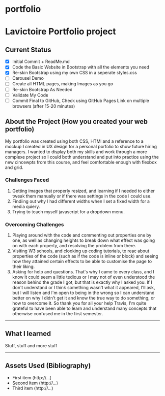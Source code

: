 # portfolio
# Lavictoire Portfolio project

## Current Status 

- [x] Initial Commit + ReadMe.md
- [x] Code the Basic Website in Bootstrap with all the elements you need
- [x] Re-skin Bootstrap using my own CSS in a seperate styles.css
- [ ] Carousel Demo 
- [ ] Create all HTML pages, making Images as you go
- [ ] Re-skin Bootstrap As Needed 
- [ ] Validate My Code
- [ ] Commit Final to GitHub, Check using GitHub Pages Link on multiple browsers (after 15-20 minutes)

## About the Project (How you created your web portfolio)

My portfolio was created using both CSS, HTMl and a reference to a mockup I created in UX design for a personal porfolio to show future hiring managers. I wanted to display both my skills and work through a more complexe project so I could both understand and put into practice using the new cincewpts from this course, and feel comfortable enough with flexbox and grid.

### Challenges Faced 

1. Getting images that properly resized, and learning if I needed to either tweak them manually or if there was settings in the code I could use.
2. Findiing out why I had different widths when I set a fixed width for a media quiery.
3. Trying to teach myself javascript for a dropdown menu.

### Overcoming Challenges

1. Playing around with the code and commenting out properties one by one, as well as changing heights to break down what effect was going on with each property, and resolving the problem from there.
2. Visiting W3 schools, and clooking up coding tutorials, to reac about properties of the code (such as if the code is inline or block) and seeing how they attained certain effects to be able to customise the page to their liking.
3. Asking for help and questions. That's why I came to every class, and I know it could seem a little tedious or I may not of even understood the reason behind the grade I got, but that is exactly why I asked you. If I don't understand or I think something wasn't what it appeared, I'll ask, but I will listen and I'm open to being in the wrong so I can understand better on why I didn't get it and know the true way to do something, or how to overcome it. So thank you for all your help Travis, I'm quite grateful to have been able to learn and understand many concepts that otherwise confused me in the first semester.

---

## What I learned

Stuff, stuff and more stuff

---

## Assets Used (Bibliography)

- First item (http://...)
- Second item (http://...)
- Third item (http://...)
